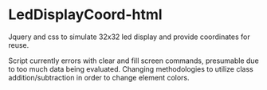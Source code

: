 # LedDisplayCoord-html
Jquery and css to simulate 32x32 led display and provide coordinates for reuse.

Script currently errors with clear and fill screen commands, presumable due to too much data being evaluated. Changing methodologies to utilize class addition/subtraction in order to change element colors.
